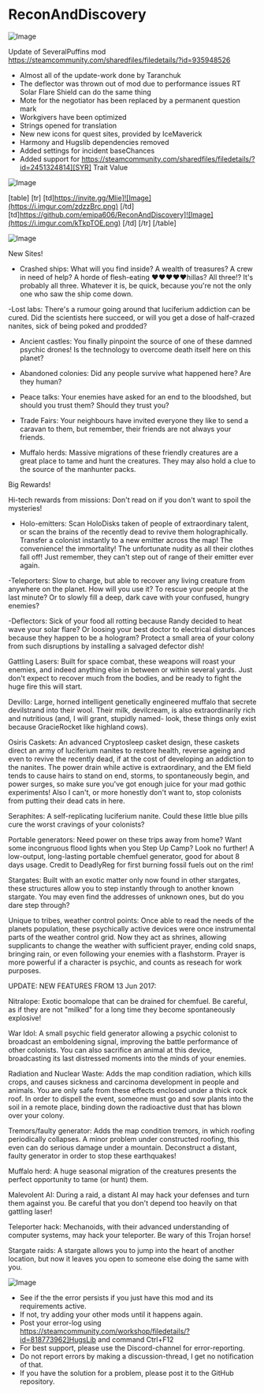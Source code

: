 # ReconAndDiscovery

![Image](https://i.imgur.com/WAEzk68.png)

Update of SeveralPuffins mod
https://steamcommunity.com/sharedfiles/filedetails/?id=935948526

- Almost all of the update-work done by Taranchuk
- The deflector was thrown out of mod due to performance issues
  RT Solar Flare Shield can do the same thing  
- Mote for the negotiator has been replaced by a permanent question mark
- Workgivers have been optimized
- Strings opened for translation
- New new icons for quest sites, provided by IceMaverick
- Harmony and Hugslib dependencies removed
- Added settings for incident baseChances
- Added support for https://steamcommunity.com/sharedfiles/filedetails/?id=2451324814][SYR] Trait Value

![Image](https://i.imgur.com/7Gzt3Rg.png)


[table]
	[tr]
		[td]https://invite.gg/Mlie]![Image](https://i.imgur.com/zdzzBrc.png)
[/td]
		[td]https://github.com/emipa606/ReconAndDiscovery]![Image](https://i.imgur.com/kTkpTOE.png)
[/td]
	[/tr]
[/table]
	
![Image](https://i.imgur.com/NOW7jU1.png)


New Sites!

- Crashed ships: What will you find inside? A wealth of treasures? A crew in need of help? A horde of flesh-eating ♥♥♥♥♥hillas? All three!? It's probably all three.
Whatever it is, be quick, because you're not the only one who saw the ship come down.

-Lost labs: There's a rumour going around that luciferium addiction can be cured. Did the scientists here succeed, or will you get a dose of half-crazed nanites, sick of being poked and prodded?

- Ancient castles: You finally pinpoint the source of one of these damned psychic drones! Is the technology to overcome death itself here on this planet?

- Abandoned colonies: Did any people survive what happened here? Are they human?

- Peace talks: Your enemies have asked for an end to the bloodshed, but should you trust them? Should they trust you?

- Trade Fairs: Your neighbours have invited everyone they like to send a caravan to them, but remember, their friends are not always your friends.

- Muffalo herds: Massive migrations of these friendly creatures are a great place to tame and hunt the creatures. They may also hold a clue to the source of the manhunter packs.

Big Rewards!

Hi-tech rewards from missions: Don't read on if you don't want to spoil the mysteries!

- Holo-emitters: Scan HoloDisks taken of people of extraordinary talent, or scan the brains of the recently dead to revive them holographically. Transfer a colonist instantly to a new emitter across the map! The convenience! the immortality! The unfortunate nudity as all their clothes fall off! Just remember, they can't step out of range of their emitter ever again.

-Teleporters: Slow to charge, but able to recover any living creature from anywhere on the planet. How will you use it? To rescue your people at the last minute? Or to slowly fill a deep, dark cave with your confused, hungry enemies?

-Deflectors: Sick of your food all rotting because Randy decided to heat wave your solar flare? Or loosing your best doctor to electrical disturbances because they happen to be a hologram? Protect a small area of your colony from such disruptions by installing a salvaged defector dish!

Gattling Lasers: Built for space combat, these weapons will roast your enemies, and indeed anything else in between or within several yards. Just don't expect to recover much from the bodies, and be ready to fight the huge fire this will start.

Devillo: Large, horned intelligent genetically engineered muffalo that secrete devilstrand into their wool. Their milk, devilcream, is also extraordinarily rich and nutritious (and, I will grant, stupidly named- look, these things only exist because GracieRocket like highland cows).

Osiris Caskets: An advanced Cryptosleep casket design, these caskets direct an army of luciferium nanites to restore health, reverse ageing and even to revive the recently dead, if at the cost of developing an addiction to the nanites. The power drain while active is extraordinary, and the EM field tends to cause hairs to stand on end, storms, to spontaneously begin, and power surges, so make sure you've got enough juice for your mad gothic experiments! Also I can't, or more honestly don't want to, stop colonists from putting their dead cats in here.

Seraphites: A self-replicating luciferium nanite. Could these little blue pills cure the worst cravings of your colonists?

Portable generators: Need power on these trips away from home? Want some incongruous flood lights when you Step Up Camp? Look no further! A low-output, long-lasting portable chemfuel generator, good for about 8 days usage. Credit to DeadlyReg for first burning fossil fuels out on the rim!

Stargates: Built with an exotic matter only now found in other stargates, these structures allow you to step instantly through to another known stargate. You may even find the addresses of unknown ones, but do you dare step through?

Unique to tribes, weather control points: Once able to read the needs of the planets population, these psychically active devices were once instrumental parts of the weather control grid. Now they act as shrines, allowing supplicants to change the weather with sufficient prayer, ending cold snaps, bringing rain, or even following your enemies with a flashstorm. Prayer is more powerful if a character is psychic, and counts as reseach for work purposes.

UPDATE: NEW FEATURES FROM 13 Jun 2017:

Nitralope: Exotic boomalope that can be drained for chemfuel. Be careful, as if they are not "milked" for a long time they become spontaneously explosive!

War Idol: A small psychic field generator allowing a psychic colonist to broadcast an emboldening signal, improving the battle performance of other colonists. You can also sacrifice an animal at this device, broadcasting its last distressed moments into the minds of your enemies.

Radiation and Nuclear Waste: Adds the map condition radiation, which kills crops, and causes sickness and carcinoma development in people and animals. You are only safe from these effects enclosed under a thick rock roof. In order to dispell the event, someone must go and sow plants into the soil in a remote place, binding down the radioactive dust that has blown over your colony.

Tremors/faulty generator: Adds the map condition tremors, in which roofing periodically collapses. A minor problem under constructed roofing, this even can do serious damage under a mountain. Deconstruct a distant, faulty generator in order to stop these earthquakes!

Muffalo herd: A huge seasonal migration of the creatures presents the perfect opportunity to tame (or hunt) them.

Malevolent AI: During a raid, a distant AI may hack your defenses and turn them against you. Be careful that you don't depend too heavily on that gattling laser!

Teleporter hack: Mechanoids, with their advanced understanding of computer systems, may hack your teleporter. Be wary of this Trojan horse!

Stargate raids: A stargate allows you to jump into the heart of another location, but now it leaves you open to someone else doing the same with you.

![Image](https://i.imgur.com/Rs6T6cr.png)



-  See if the the error persists if you just have this mod and its requirements active.
-  If not, try adding your other mods until it happens again.
-  Post your error-log using https://steamcommunity.com/workshop/filedetails/?id=818773962]HugsLib and command Ctrl+F12
-  For best support, please use the Discord-channel for error-reporting.
-  Do not report errors by making a discussion-thread, I get no notification of that.
-  If you have the solution for a problem, please post it to the GitHub repository.


